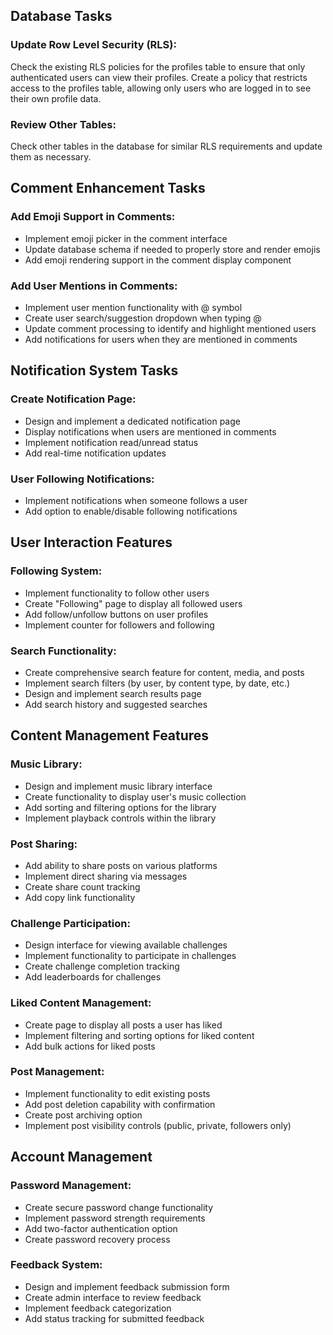 ## Database Tasks

### Update Row Level Security (RLS):
Check the existing RLS policies for the profiles table to ensure that only authenticated users can view their profiles.
Create a policy that restricts access to the profiles table, allowing only users who are logged in to see their own profile data.

### Review Other Tables:
Check other tables in the database for similar RLS requirements and update them as necessary.

## Comment Enhancement Tasks

### Add Emoji Support in Comments:
- Implement emoji picker in the comment interface
- Update database schema if needed to properly store and render emojis
- Add emoji rendering support in the comment display component

### Add User Mentions in Comments:
- Implement user mention functionality with @ symbol
- Create user search/suggestion dropdown when typing @
- Update comment processing to identify and highlight mentioned users
- Add notifications for users when they are mentioned in comments

## Notification System Tasks

### Create Notification Page:
- Design and implement a dedicated notification page
- Display notifications when users are mentioned in comments
- Implement notification read/unread status
- Add real-time notification updates

### User Following Notifications:
- Implement notifications when someone follows a user
- Add option to enable/disable following notifications

## User Interaction Features

### Following System:
- Implement functionality to follow other users
- Create "Following" page to display all followed users
- Add follow/unfollow buttons on user profiles
- Implement counter for followers and following

### Search Functionality:
- Create comprehensive search feature for content, media, and posts
- Implement search filters (by user, by content type, by date, etc.)
- Design and implement search results page
- Add search history and suggested searches

## Content Management Features

### Music Library:
- Design and implement music library interface
- Create functionality to display user's music collection
- Add sorting and filtering options for the library
- Implement playback controls within the library

### Post Sharing:
- Add ability to share posts on various platforms
- Implement direct sharing via messages
- Create share count tracking
- Add copy link functionality

### Challenge Participation:
- Design interface for viewing available challenges
- Implement functionality to participate in challenges
- Create challenge completion tracking
- Add leaderboards for challenges

### Liked Content Management:
- Create page to display all posts a user has liked
- Implement filtering and sorting options for liked content
- Add bulk actions for liked posts

### Post Management:
- Implement functionality to edit existing posts
- Add post deletion capability with confirmation
- Create post archiving option
- Implement post visibility controls (public, private, followers only)

## Account Management

### Password Management:
- Create secure password change functionality
- Implement password strength requirements
- Add two-factor authentication option
- Create password recovery process

### Feedback System:
- Design and implement feedback submission form
- Create admin interface to review feedback
- Implement feedback categorization
- Add status tracking for submitted feedback
